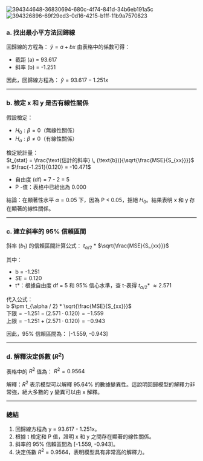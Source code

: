 ![394344648-36830694-680c-4f74-841d-34b6eb191a5c](https://github.com/user-attachments/assets/b2db2d80-ce52-4d20-aaac-a055d22ec1c5)
![394326896-69f29ed3-0d16-4215-b1ff-11b9a7570823](https://github.com/user-attachments/assets/155ae30e-6dda-496f-9fbf-04c1bc8ce87d)

### a. 找出最小平方法回歸線
回歸線的方程為：
$\hat{y} = a + bx$
由表格中的係數可得：
- 截距 (a) = 93.617
- 斜率 (b) = -1.251

因此，回歸線方程為：
$\hat{y} = 93.617 - 1.251x$

---
### b. 檢定 x 和 y 是否有線性關係
假設檢定：
- $H_0: \beta = 0$（無線性關係）
- $H_a: \beta \neq 0$（有線性關係）

檢定統計量：\
$t_{stat} = \frac{\text{估計的斜率} \, (\text{b})}{\sqrt{\frac{MSE}{S_{xx}}}}$ = $\frac{-1.251}{0.120} = -10.471$

- 自由度 (df) = 7 - 2 = 5 
- P -值：表格中已給出為 0.000 

結論：在顯著性水平 $\alpha = 0.05$ 下，因為 P < 0.05，拒絕 $H_0$。結果表明 x 和 y 存在顯著的線性關係。

---
### c. 建立斜率的 95% 信賴區間
斜率 ($b_1$) 的信賴區間計算公式：
$t_{\alpha / 2}$ * $\sqrt{\frac{MSE}{S_{xx}}}$


其中：
- b = -1.251
- $SE = 0.120$
- t*：根據自由度 df = 5 和 95% 信心水準，查 t-表得 $t_{\alpha / 2}$* $\approx 2.571$


代入公式：\
b $\pm t_{\alpha / 2} * \sqrt{\frac{MSE}{S_{xx}}}$ \
$\text{下限} = -1.251 - (2.571 \cdot 0.120) = -1.559$\
$\text{上限} = -1.251 + (2.571 \cdot 0.120) = -0.943$

因此，95% 信賴區間為：
[-1.559, -0.943]

---
### d. 解釋決定係數 ($R^2$)
表格中的 $R^2$ 值為：
$R^2 = 0.9564$

解釋：$R^2$ 表示模型可以解釋 $95.64\%$ 的數據變異性。這說明回歸模型的解釋力非常強，絕大多數的 y 變異可以由 x 解釋。

---
### 總結
1. 回歸線方程為 y = 93.617 - 1.251x。
2. 根據 t 檢定和 P 值，證明 x 和 y 之間存在顯著的線性關係。
3. 斜率的 95% 信賴區間為 [-1.559, -0.943]。
4. 決定係數 $R^2$ = 0.9564，表明模型具有非常高的解釋力。

